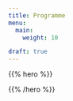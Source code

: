 ```yaml
---
title: Programme
menu:
  main:
    weight: 10

draft: true
---
```



{{% hero %}}
<!-- TODO: filter and search -->
{{% /hero %}}